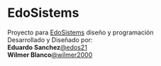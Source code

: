 EdoSistems
==========

Proyecto para [EdoSistems](http://www.edosistems.com) diseño y programación<br>
Desarrollado y Diseñado por:<br>
**Eduardo Sanchez**[@edos21](https://twitter.com/Edos21)<br>
**Wilmer Blanco**[@wilmer2000](https://twitter.com/wilmer2000)
